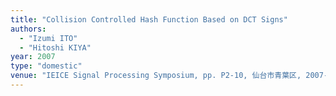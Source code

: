 ```yaml
---
title: "Collision Controlled Hash Function Based on DCT Signs"
authors:
  - "Izumi ITO"
  - "Hitoshi KIYA"
year: 2007
type: "domestic"
venue: "IEICE Signal Processing Symposium, pp. P2-10, 仙台市青葉区, 2007-11-07."
---
```

